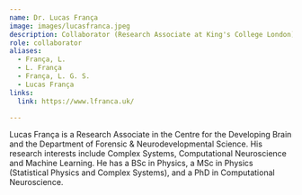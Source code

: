```yaml
---
name: Dr. Lucas França
image: images/lucasfranca.jpeg
description: Collaborator (Research Associate at King's College London)
role: collaborator
aliases:
  - França, L.
  - L. França
  - França, L. G. S.
  - Lucas França
links:
  link: https://www.lfranca.uk/

---
```


Lucas França is a Research Associate in the Centre for the Developing Brain and the Department of Forensic & Neurodevelopmental Science. His research interests include Complex Systems, Computational Neuroscience and Machine Learning. He has a BSc in Physics, a MSc in Physics (Statistical Physics and Complex Systems), and a PhD in Computational Neuroscience.
